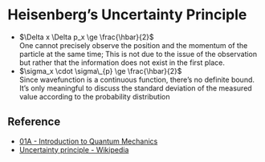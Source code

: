 # Heisenberg’s Uncertainty Principle

* $\Delta x \Delta p_x \ge \frac{\hbar}{2}​$  
  One cannot precisely observe the position and the momentum of the particle at the same time; This is not due to the issue of the observation but rather that the information does not exist in the first place.
* $\sigma_x \cdot \sigma\_{p} \ge \frac{\hbar}{2}$  
  Since wavefunction is a continuous function, there’s no definite bound. It’s only meaningful to discuss the standard deviation of the measured value according to the probability distribution

## Reference

* [01A - Introduction to Quantum Mechanics](../../../00%20-%20Summary/SCCH105%20-%20General%20Chemistry/01A%20-%20Introduction%20to%20Quantum%20Mechanics.md)
* [Uncertainty principle - Wikipedia](https://en.wikipedia.org/wiki/Uncertainty_principle)
